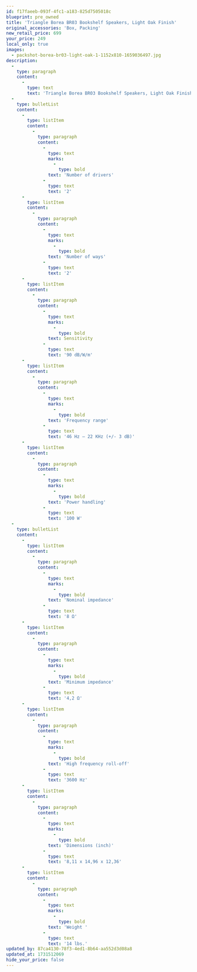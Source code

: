 ```yaml
---
id: f17faeeb-093f-4fc1-a183-825d7505018c
blueprint: pre_owned
title: 'Triangle Borea BR03 Bookshelf Speakers, Light Oak Finish'
original_accessories: 'Box, Packing'
new_retail_price: 699
your_price: 249
local_only: true
images:
  - packshot-borea-br03-light-oak-1-1152x810-1659036497.jpg
description:
  -
    type: paragraph
    content:
      -
        type: text
        text: 'Triangle Borea BR03 Bookshelf Speakers, Light Oak Finish. Speakers are in like-new condition with original box and packing. Speakers sell as new for $699.00. Great performing speaker for a budget system. '
  -
    type: bulletList
    content:
      -
        type: listItem
        content:
          -
            type: paragraph
            content:
              -
                type: text
                marks:
                  -
                    type: bold
                text: 'Number of drivers'
              -
                type: text
                text: '2'
      -
        type: listItem
        content:
          -
            type: paragraph
            content:
              -
                type: text
                marks:
                  -
                    type: bold
                text: 'Number of ways'
              -
                type: text
                text: '2'
      -
        type: listItem
        content:
          -
            type: paragraph
            content:
              -
                type: text
                marks:
                  -
                    type: bold
                text: Sensitivity
              -
                type: text
                text: '90 dB/W/m'
      -
        type: listItem
        content:
          -
            type: paragraph
            content:
              -
                type: text
                marks:
                  -
                    type: bold
                text: 'Frequency range'
              -
                type: text
                text: '46 Hz – 22 KHz (+/- 3 dB)'
      -
        type: listItem
        content:
          -
            type: paragraph
            content:
              -
                type: text
                marks:
                  -
                    type: bold
                text: 'Power handling'
              -
                type: text
                text: '100 W'
  -
    type: bulletList
    content:
      -
        type: listItem
        content:
          -
            type: paragraph
            content:
              -
                type: text
                marks:
                  -
                    type: bold
                text: 'Nominal impedance'
              -
                type: text
                text: '8 Ω'
      -
        type: listItem
        content:
          -
            type: paragraph
            content:
              -
                type: text
                marks:
                  -
                    type: bold
                text: 'Minimum impedance'
              -
                type: text
                text: '4,2 Ω'
      -
        type: listItem
        content:
          -
            type: paragraph
            content:
              -
                type: text
                marks:
                  -
                    type: bold
                text: 'High frequency roll-off'
              -
                type: text
                text: '3600 Hz'
      -
        type: listItem
        content:
          -
            type: paragraph
            content:
              -
                type: text
                marks:
                  -
                    type: bold
                text: 'Dimensions (inch)'
              -
                type: text
                text: '8,11 x 14,96 x 12,36'
      -
        type: listItem
        content:
          -
            type: paragraph
            content:
              -
                type: text
                marks:
                  -
                    type: bold
                text: 'Weight '
              -
                type: text
                text: '14 lbs.'
updated_by: 87ca4130-78f3-4ed1-8b64-aa552d3d08a8
updated_at: 1731512069
hide_your_price: false
---
```


